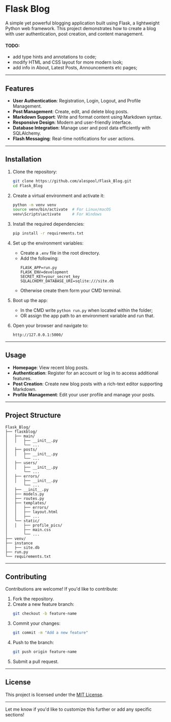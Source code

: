 # Flask Blog

A simple yet powerful blogging application built using Flask, a lightweight Python web framework. This project demonstrates how to create a blog with user authentication, post creation, and content management.

#### TODO: 
- add type hints and annotations to code; 
- modify HTML and CSS layout for more modern look;
- add info in About, Latest Posts, Announcements etc pages;

---

## Features

- **User Authentication**: Registration, Login, Logout, and Profile Management.
- **Post Management**: Create, edit, and delete blog posts.
- **Markdown Support**: Write and format content using Markdown syntax.
- **Responsive Design**: Modern and user-friendly interface.
- **Database Integration**: Manage user and post data efficiently with SQLAlchemy.
- **Flash Messaging**: Real-time notifications for user actions.

---

## Installation

1. Clone the repository:
   ```bash
   git clone https://github.com/alespool/Flask_Blog.git
   cd Flask_Blog
   ```

2. Create a virtual environment and activate it:
   ```bash
   python -m venv venv
   source venv/bin/activate  # For Linux/macOS
   venv\Scripts\activate     # For Windows
   ```

3. Install the required dependencies:
   ```bash
   pip install -r requirements.txt
   ```

4. Set up the environment variables:
   - Create a `.env` file in the root directory.
   - Add the following:
     ```env
     FLASK_APP=run.py
     FLASK_ENV=development
     SECRET_KEY=your_secret_key
     SQLALCHEMY_DATABASE_URI=sqlite:///site.db
     ```
   - Otherwise create them form your CMD terminal.

5. Boot up the app:
    - In the CMD write `python run.py` when located within the folder;
    - OR assign the app path to an environment variable and run that.

6. Open your browser and navigate to:
   ```
   http://127.0.0.1:5000/
   ```

---

## Usage

- **Homepage**: View recent blog posts.
- **Authentication**: Register for an account or log in to access additional features.
- **Post Creation**: Create new blog posts with a rich-text editor supporting Markdown.
- **Profile Management**: Edit your user profile and manage your posts.

---

## Project Structure

```
Flask_Blog/
├── flaskblog/
│   ├── main/
│   │   ├── __init__.py
│       └── ...
│   ├── posts/
│   │   ├── __init__.py
│       └── ...
│   ├── users/
│   │   ├── __init__.py
│       └── ...
│   ├── errors/
│   │   ├── __init__.py
│       └── ...
│   ├── __init__.py
│   ├── models.py
│   ├── routes.py
│   ├── templates/
│   │   ├── errors/
│   │   ├── layout.html
│   │   ├── ...
│   └── static/
│   │   ├── profile_pics/
│       ├── main.css
│       └── ...
├── venv/
├── instance
│   ├── site.db
├── run.py
└── requirements.txt
```

---

## Contributing

Contributions are welcome! If you'd like to contribute:

1. Fork the repository.
2. Create a new feature branch:
   ```bash
   git checkout -b feature-name
   ```
3. Commit your changes:
   ```bash
   git commit -m "Add a new feature"
   ```
4. Push to the branch:
   ```bash
   git push origin feature-name
   ```
5. Submit a pull request.

---

## License

This project is licensed under the [MIT License](LICENSE).

---

Let me know if you'd like to customize this further or add any specific sections!